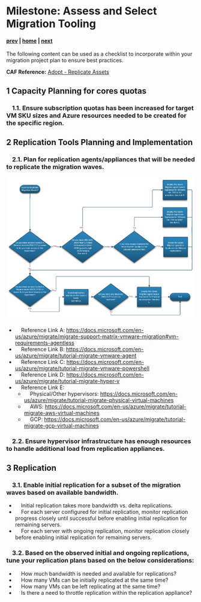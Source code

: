 # Milestone: Assess and Select Migration Tooling

#### [prev](./landingzone.md) | [home](./readme.md)  | [next](./testing.md)

The following content can be used as a checklist to incorporate within your migration project plan to ensure best practices.

**CAF Reference:** [Adopt - Replicate Assets](https://docs.microsoft.com/en-us/azure/cloud-adoption-framework/migrate/migration-considerations/migrate/replicate)

## **1 Capacity Planning for cores quotas** 

### &nbsp;&nbsp;&nbsp;&nbsp;1.1\. Ensure subscription quotas has been increased for target VM SKU sizes and Azure resources needed to be created for the specific region.

## **2 Replication Tools Planning and Implementation** 
### &nbsp;&nbsp;&nbsp;&nbsp;2.1\.  Plan for replication agents/appliances that will be needed to replicate the migration waves. 

![Concept Diagram](./png/replication-workflow.PNG)

- &nbsp;&nbsp;&nbsp;&nbsp;Reference Link A: https://docs.microsoft.com/en-us/azure/migrate/migrate-support-matrix-vmware-migration#vm-requirements-agentless
- &nbsp;&nbsp;&nbsp;&nbsp;Reference Link B: https://docs.microsoft.com/en-us/azure/migrate/tutorial-migrate-vmware-agent
- &nbsp;&nbsp;&nbsp;&nbsp;Reference Link C: https://docs.microsoft.com/en-us/azure/migrate/tutorial-migrate-vmware-powershell
- &nbsp;&nbsp;&nbsp;&nbsp;Reference Link D: https://docs.microsoft.com/en-us/azure/migrate/tutorial-migrate-hyper-v
- &nbsp;&nbsp;&nbsp;&nbsp;Reference Link E: 
    - &nbsp;&nbsp;&nbsp;&nbsp;Physical/Other hypervisors: https://docs.microsoft.com/en-us/azure/migrate/tutorial-migrate-physical-virtual-machines
    - &nbsp;&nbsp;&nbsp;&nbsp;AWS: https://docs.microsoft.com/en-us/azure/migrate/tutorial-migrate-aws-virtual-machines
    - &nbsp;&nbsp;&nbsp;&nbsp;GCP: https://docs.microsoft.com/en-us/azure/migrate/tutorial-migrate-gcp-virtual-machines

### &nbsp;&nbsp;&nbsp;&nbsp;2.2\. Ensure hypervisor infrastructure has enough resources to handle additional load from replication appliances.

## **3 Replication** 

### &nbsp;&nbsp;&nbsp;&nbsp;3.1\. Enable initial replication for a subset of the migration waves based on available bandwidth.
- &nbsp;&nbsp;&nbsp;&nbsp;Initial replication takes more bandwidth vs. delta replications.
- &nbsp;&nbsp;&nbsp;&nbsp;For each server configured for initial replication, monitor replication progress closely until successful before enabling initial replication for remaining servers.
- &nbsp;&nbsp;&nbsp;&nbsp;For each server with ongoing replication, monitor replication closely before enabling initial replication for remaining servers.

### &nbsp;&nbsp;&nbsp;&nbsp;3.2\. Based on the observed initial and ongoing replications, tune your replication plans based on the below considerations:

- &nbsp;&nbsp;&nbsp;&nbsp;How much bandwidth is needed and available for replications?
- &nbsp;&nbsp;&nbsp;&nbsp;How many VMs can be initially replicated at the same time?
- &nbsp;&nbsp;&nbsp;&nbsp;How many VMs can be left replicating at the same time?
- &nbsp;&nbsp;&nbsp;&nbsp;Is there a need to throttle replication within the replication appliance? 
 